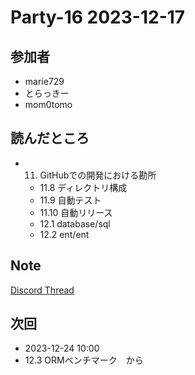 # Party-16 2023-12-17

## 参加者

- marie729
- とらっきー
- mom0tomo

## 読んだところ

- 11. GitHubでの開発における勘所
  - 11.8 ディレクトリ構成
  - 11.9 自動テスト
  - 11.10 自動リリース
  - 12.1 database/sql
  - 12.2 ent/ent

## Note

[Discord Thread](https://discord.com/channels/689414179752247409/725156029033218080/1185751256157929474)

## 次回

- 2023-12-24 10:00
- 12.3 ORMベンチマーク　から
